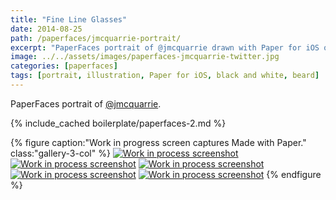 ```yaml
---
title: "Fine Line Glasses"
date: 2014-08-25
path: /paperfaces/jmcquarrie-portrait/
excerpt: "PaperFaces portrait of @jmcquarrie drawn with Paper for iOS on an iPad."
image: ../../assets/images/paperfaces-jmcquarrie-twitter.jpg
categories: [paperfaces]
tags: [portrait, illustration, Paper for iOS, black and white, beard]
---
```


PaperFaces portrait of [@jmcquarrie](https://twitter.com/jmcquarrie).

{% include_cached boilerplate/paperfaces-2.md %}

{% figure caption:"Work in progress screen captures Made with Paper." class:"gallery-3-col" %}
[![Work in process screenshot](../../assets/images/paperfaces-jmcquarrie-process-1-600.jpg)](../../assets/images/paperfaces-jmcquarrie-process-1-lg.jpg) [![Work in process screenshot](../../assets/images/paperfaces-jmcquarrie-process-2-600.jpg)](../../assets/images/paperfaces-jmcquarrie-process-2-lg.jpg) [![Work in process screenshot](../../assets/images/paperfaces-jmcquarrie-process-3-600.jpg)](../../assets/images/paperfaces-jmcquarrie-process-3-lg.jpg) [![Work in process screenshot](../../assets/images/paperfaces-jmcquarrie-process-4-600.jpg)](../../assets/images/paperfaces-jmcquarrie-process-4-lg.jpg) [![Work in process screenshot](../../assets/images/paperfaces-jmcquarrie-process-4-600.jpg)](../../assets/images/paperfaces-jmcquarrie-process-4-lg.jpg)
{% endfigure %}
